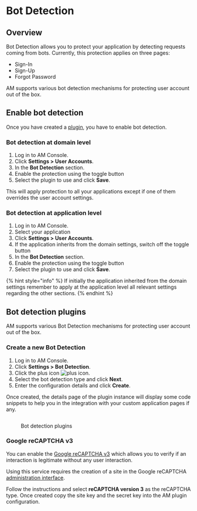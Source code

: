 # Bot Detection

## Overview

Bot Detection allows you to protect your application by detecting requests coming from bots. Currently, this protection applies on three pages:

* Sign-In
* Sign-Up
* Forgot Password

AM supports various bot detection mechanisms for protecting user account out of the box.

## Enable bot detection

Once you have created a [plugin](bot-detection.md#bot-detection-plugins), you have to enable bot detection.

### Bot detection at domain level

1. Log in to AM Console.
2. Click **Settings > User Accounts**.
3. In the **Bot Detection** section.
4. Enable the protection using the toggle button
5. Select the plugin to use and click **Save**.

This will apply protection to all your applications except if one of them overrides the user account settings.

### Bot detection at application level

1. Log in to AM Console.
2. Select your application
3. Click **Settings > User Accounts**.
4. If the application inherits from the domain settings, switch off the toggle button
5. In the **Bot Detection** section.
6. Enable the protection using the toggle button
7. Select the plugin to use and click **Save**.

{% hint style="info" %}
If initially the application inherited from the domain settings remember to apply at the application level all relevant settings regarding the other sections.
{% endhint %}

## Bot detection plugins

AM supports various Bot Detection mechanisms for protecting user account out of the box.

### Create a new Bot Detection

1. Log in to AM Console.
2. Click **Settings > Bot Detection**.
3. Click the plus icon ![plus icon](https://docs.gravitee.io/images/icons/plus-icon.png).
4. Select the bot detection type and click **Next**.
5. Enter the configuration details and click **Create**.

Once created, the details page of the plugin instance will display some code snippets to help you in the integration with your custom application pages if any.

<figure><img src="https://docs.gravitee.io/images/am/current/graviteeio-am-userguide-bot-detection-snippet.png" alt=""><figcaption><p>Bot detection plugins</p></figcaption></figure>

### Google reCAPTCHA v3

You can enable the [Google reCAPTCHA v3](https://developers.google.com/recaptcha/docs/v3) which allows you to verify if an interaction is legitimate without any user interaction.

Using this service requires the creation of a site in the Google reCAPTCHA [administration interface](https://www.google.com/recaptcha/admin/create).

Follow the instructions and select **reCAPTCHA version 3** as the reCAPTCHA type. Once created copy the site key and the secret key into the AM plugin configuration.
